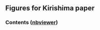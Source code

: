 ## Figures for Kirishima paper ##

### Contents ([nbviewer](https://nbviewer.jupyter.org/urls/github.com/yunjunz/2019_Kirishima))



